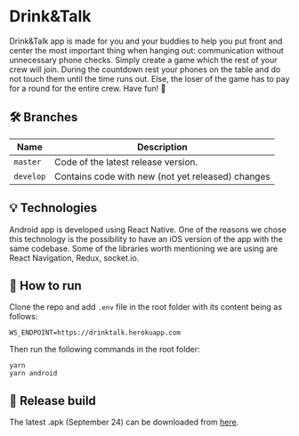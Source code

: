 # Drink&Talk

Drink&Talk app is made for you and your buddies to help you put front and center the most important thing when hanging out: communication without unnecessary phone checks. Simply create a game which the rest of your crew will join. During the countdown rest your phones on the table and do not touch them until the time runs out. Else, the loser of the game has to pay for a round for the entire crew. Have fun! 🙂

## 🛠️ Branches

| Name      | Description                                                            |
| --------- | ---------------------------------------------------------------------- |
| `master`  | Code of the latest release version.                                    |
| `develop` | Contains code with new (not yet released) changes                      |

## 💡 Technologies
Android app is developed using React Native. One of the reasons we chose this technology is the possibility to have an iOS version of the app with the same codebase. Some of the libraries worth mentioning we are using are React Navigation, Redux, socket.io.

## 🚧 How to run
Clone the repo and add `.env` file in the root folder with its content being as follows:

```
WS_ENDPOINT=https://drinktalk.herokuapp.com
```

Then run the following commands in the root folder:

```
yarn
yarn android
```

## 🚀 Release build

The latest .apk (September 24) can be downloaded from [here](https://install.appcenter.ms/users/jakov.glavina-icloud.com/apps/drink-talk/distribution_groups/public).
